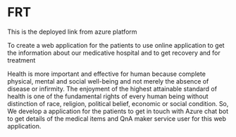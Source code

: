 # FRT
This is the deployed link from azure platform 

To create a web application for the patients to use online application to get the information about our medicative hospital and to get recovery and for treatment

Health is more important and effective for human because complete physical, mental and social well-being and not merely the absence of disease or infirmity. 
The enjoyment of the highest attainable standard of health is one of the fundamental rights of every human being without distinction of race, religion, political belief,
economic or social condition. 
So, We develop a application for the patients to get in touch with Azure chat bot to get details of the medical items and QnA maker service user for this web application.
